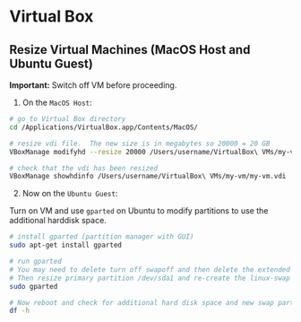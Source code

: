 # Virtual Box

## Resize Virtual Machines (MacOS Host and Ubuntu Guest)

**Important:** Switch off VM before proceeding.


1) On the `MacOS Host`: 
```sh
# go to Virtual Box directory
cd /Applications/VirtualBox.app/Contents/MacOS/

# resize vdi file.  The new size is in megabytes so 20000 = 20 GB
VBoxManage modifyhd --resize 20000 /Users/username/VirtualBox\ VMs/my-vm/my-vm.vdi

# check that the vdi has been resized
VBoxManage showhdinfo /Users/username/VirtualBox\ VMs/my-vm/my-vm.vdi
```




2) Now on the `Ubuntu Guest`: 

Turn on VM and use `gparted` on Ubuntu to modify partitions to use the additional harddisk space. 

```sh
# install gparted (partition manager with GUI)
sudo apt-get install gparted

# run gparted
# You may need to delete turn off swapoff and then delete the extended partition containing the swap.  
# Then resize primary partition /dev/sda1 and re-create the linux-swap parition.
sudo gparted

# Now reboot and check for additional hard disk space and new swap partition
df -h
```



